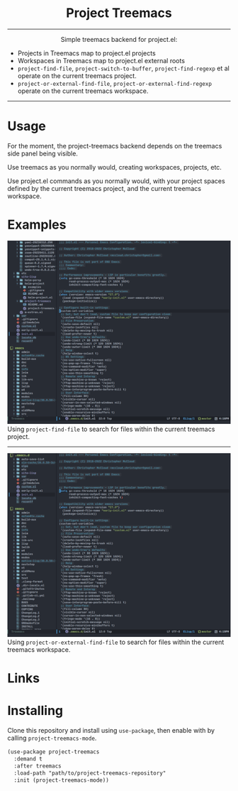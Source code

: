<h1 align="center">Project Treemacs</h1>
<hr>
<p align="center">
Simple treemacs backend for project.el:

* Projects in Treemacs map to project.el projects
* Workspaces in Treemacs map to project.el external roots
* `project-find-file`, `project-switch-to-buffer`, `project-find-regexp` et al operate on the current treemacs project.
* `project-or-external-find-file`, `project-or-external-find-regexp` operate on the current treemacs workspace.
</p>
<hr>

# Usage
For the moment, the project-treemacs backend depends on the treemacs side panel being visible. 

Use treemacs as you normally would, creating workspaces, projects, etc. 

Use project.el commands as you normally would, with your project spaces defined by the current treemacs project, and the current treemacs workspace.
# Examples
![treemacs-project-search](https://github.com/cmccloud/project-treemacs/blob/master/examples/project-search.gif?raw=true)
Using `project-find-file` to search for files within the current treemacs project.
<hr>

![treemacs-workspace-search](https://github.com/cmccloud/project-treemacs/blob/master/examples/workspace-search.gif?raw=true)
Using `project-or-external-find-file` to search for files within the current treemacs workspace.
# Links
# Installing
Clone this repository and install using `use-package`, then enable with by calling `project-treemacs-mode`.

``` emacs-lisp
(use-package project-treemacs
  :demand t
  :after treemacs
  :load-path "path/to/project-treemacs-repository"
  :init (project-treemacs-mode))
```


